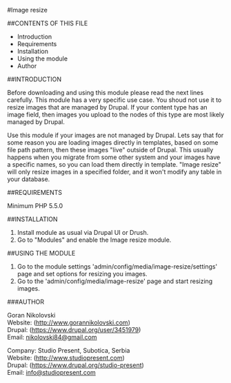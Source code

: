 #Image resize

##CONTENTS OF THIS FILE

  * Introduction
  * Requirements
  * Installation
  * Using the module
  * Author

##INTRODUCTION

Before downloading and using this module please read the next lines carefully.
This module has a very specific use case. You shoud not use it to resize images
that are managed by Drupal. If your content type has an image field, then images
you upload to the nodes of this type are most likely managed by Drupal.

Use this module if your images are not managed by Drupal. Lets say that for some
reason you are loading images directly in templates, based on some file path
pattern, then these images "live" outside of Drupal. This usually happens when
you migrate from some other system and your images have a specific names, so you
can load them directly in template. "Image resize" will only resize images in a
specified folder, and it won't modify any table in your database.

##REQUIREMENTS

Minimum PHP 5.5.0

##INSTALLATION

1. Install module as usual via Drupal UI or Drush.
2. Go to "Modules" and enable the Image resize module.

##USING THE MODULE

1. Go to the module settings 'admin/config/media/image-resize/settings' page
and set options for resizing you images.
2. Go to the 'admin/config/media/image-resize' page and start resizing images.

###AUTHOR

Goran Nikolovski  
Website: (http://www.gorannikolovski.com)  
Drupal: (https://www.drupal.org/user/3451979)  
Email: nikolovski84@gmail.com  

Company: Studio Present, Subotica, Serbia  
Website: (http://www.studiopresent.com)  
Drupal: (https://www.drupal.org/studio-present)  
Email: info@studiopresent.com  
